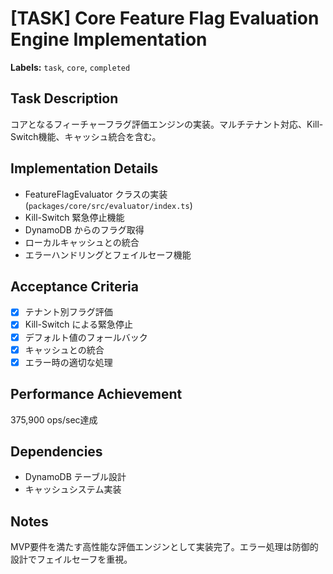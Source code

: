# [TASK] Core Feature Flag Evaluation Engine Implementation

**Labels:** `task`, `core`, `completed`

## Task Description
コアとなるフィーチャーフラグ評価エンジンの実装。マルチテナント対応、Kill-Switch機能、キャッシュ統合を含む。

## Implementation Details
- FeatureFlagEvaluator クラスの実装 (`packages/core/src/evaluator/index.ts`)
- Kill-Switch 緊急停止機能
- DynamoDB からのフラグ取得
- ローカルキャッシュとの統合
- エラーハンドリングとフェイルセーフ機能

## Acceptance Criteria
- [x] テナント別フラグ評価
- [x] Kill-Switch による緊急停止
- [x] デフォルト値のフォールバック
- [x] キャッシュとの統合
- [x] エラー時の適切な処理

## Performance Achievement
375,900 ops/sec達成

## Dependencies
- DynamoDB テーブル設計
- キャッシュシステム実装

## Notes
MVP要件を満たす高性能な評価エンジンとして実装完了。エラー処理は防御的設計でフェイルセーフを重視。